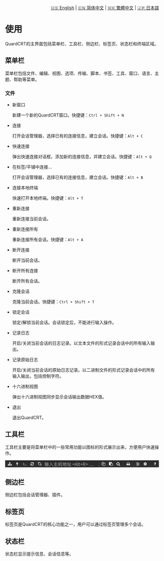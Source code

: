 <div style="text-align: right"><a href="../../en/latest/usage.html">🇺🇸 English</a> | <a href="../../zh-cn/latest/usage.html">🇨🇳 简体中文</a> | <a href="../../zh-tw/latest/usage.html">🇭🇰 繁體中文</a> | <a href="../../ja/latest/usage.html">🇯🇵 日本語</a></div>

# 使用

QuardCRT的主界面包括菜单栏、工具栏、侧边栏、标签页、状态栏和终端区域。

## 菜单栏

菜单栏包括文件、编辑、视图、选项、传输、脚本、书签、工具、窗口、语言、主题、帮助等菜单。

### 文件

- 新窗口

    新建一个新的QuardCRT窗口。快捷键：`Ctrl + Shift + N`

- 连接

    打开会话管理器，选择已有的连接信息，建立会话。快捷键：`Alt + C`

- 快速连接

    弹出快速连接对话框，添加新的连接信息，并建立会话。快捷键：`Alt + Q`

- 在标签/平铺中连接...

    打开会话管理器，选择已有的连接信息，建立会话。快捷键：`Alt + B`

- 连接本地终端

    快速打开本地终端。快捷键：`Alt + T`

- 重新连接

    重新连接当前会话。

- 重新连接所有

    重新连接所有会话。快捷键：`Alt + A`

- 断开连接

    断开当前会话。

- 断开所有连接

    断开所有会话。

- 克隆会话

    克隆当前会话。快捷键：`Ctrl + Shift + T`

- 锁定会话

    锁定/解锁当前会话。会话锁定后，不能进行输入操作。

- 记录日志

    开启/关闭当前会话的日志记录。以文本文件的形式记录会话中的所有输入输出。

- 记录原始日志

    开启/关闭当前会话的原始日志记录。以二进制文件的形式记录会话中的所有输入输出，包括控制字符。

- 十六进制视图

    弹出十六进制视图同步显示会话输出数据HEX值。

- 退出

    退出QuardCRT。

## 工具栏

工具栏主要是将菜单栏中的一些常用功能以图标的形式展示出来，方便用户快速操作。

![工具栏](./img/toolbar.png)

## 侧边栏

侧边栏包括会话管理器、插件。

## 标签页

标签页是QuardCRT的核心功能之一，用户可以通过标签页管理多个会话。

## 状态栏

状态栏显示提示信息、会话信息等。
